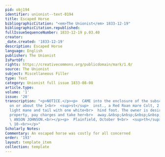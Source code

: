 ```yaml
---
pid: obj194
identifier: unionist--text-0194
title: Escaped Horse
bibliographicCitation: "<em>The Unionist</em> 1833-12-19"
bibliographicCitation.republished: 
fullIssueSequenceNumber: 1833-12-19 p.03.40
creator: 
_date.created: '1833-12-19'
description: Escaped Horse
language: English
publisher: The Unionist
IsPartOf: 
rights: https://creativecommons.org/publicdomain/mark/1.0/
source: The Unionist
subject: Miscellaneous Filler
type: Text
category: Unionist full issue 1833-08-08
article.type: 
volume: '1'
issue: '20'
transcription: "<p>NOTICE.</p><p>  CAME into the enclosure of the subscriber in Plainfield,
  on or about the 1<br>  <sup>st</sup>  inst., a Red Roan mare Colt, 2 years old,
  light mane and tail with one white<br>  hind foot. The owner is desired to prove
  property, pay charges and take her<br>  away.&nbsp;&nbsp;&nbsp;&nbsp;&nbsp;&nbsp;&nbsp;&nbsp;&nbsp;&nbsp;&nbsp;&nbsp;<br>
  \ ANSON JOHNSON.<br></p><p>  Plainfield, October 9<br>  <sup>th</sup>  1833.&nbsp;&nbsp;&nbsp;&nbsp;&nbsp;&nbsp;&nbsp;&nbsp;&nbsp;&nbsp;&nbsp;&nbsp;&nbsp;&nbsp;&nbsp;&nbsp;&nbsp;&nbsp;&nbsp;&nbsp;&nbsp;&nbsp;&nbsp;&nbsp;&nbsp;&nbsp;&nbsp;&nbsp;&nbsp;&nbsp;&nbsp;&nbsp;&nbsp;&nbsp;&nbsp;&nbsp;&nbsp;&nbsp;&nbsp;&nbsp;&nbsp;&nbsp;&nbsp;&nbsp;&nbsp;&nbsp;&nbsp;&nbsp;&nbsp;&nbsp;&nbsp;&nbsp;&nbsp;&nbsp;&nbsp;&nbsp;&nbsp;&nbsp;&nbsp;&nbsp;&nbsp;<br>
  \ 10-<br></p>"
Scholarly Notes: 
Commentary: An escaped horse was costly for all concerned
order: '193'
layout: template_item
collection: template
---
```

